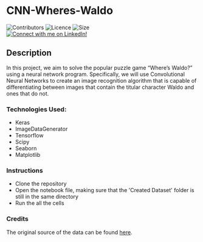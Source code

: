 # CNN-Wheres-Waldo
![Contributors](https://img.shields.io/badge/Contributors-Michael%20Rehani%2C%20Eric%20Gjerd%2C%20Kevin%20Hutchins-brightgreen)
![Licence](https://img.shields.io/github/license/mrrehani/CNN-Wheres-Waldo)
![Size](https://img.shields.io/github/repo-size/mrrehani/CNN-Wheres-Waldo)
<br>
<a href="https://www.linkedin.com/in/michael-rehani/">
<img alt="Connect with me on LinkedIn!">
</a>

## Description
In this project, we aim to solve the popular puzzle game “Where’s Waldo?” using a neural network program. Specifically, we will use Convolutional Neural Networks to create an image recognition algorithm that is capable of differentiating between images that contain the titular character Waldo and ones that do not.

### Technologies Used:
- Keras
- ImageDataGenerator
- Tensorflow
- Scipy
- Seaborn
- Matplotlib

### Instructions
- Clone the repository
- Open the notebook file, making sure that the 'Created Dataset' folder is still in the same directory
- Run the all the cells

### Credits
The original source of the data can be found [here](https://github.com/vc1492a/Hey-Waldo). 
